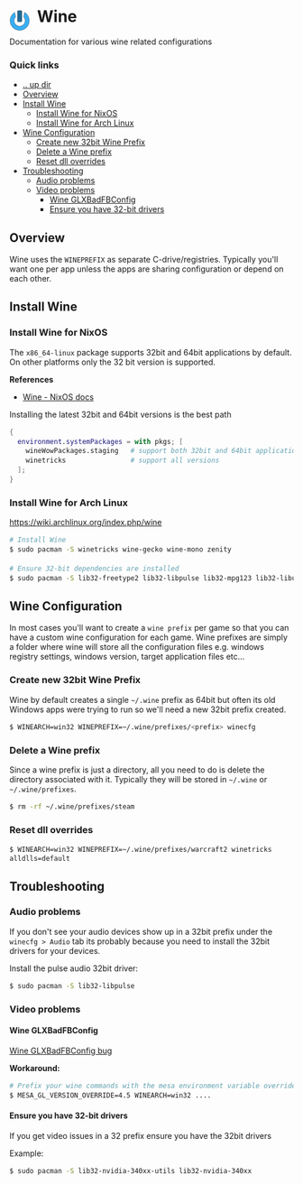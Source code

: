 # Wine <img style="margin: 6px 13px 0px 0px" align="left" src="../../data/images/logo_36x36.png" />

Documentation for various wine related configurations

### Quick links
* [.. up dir](..)
* [Overview](#overview)
* [Install Wine](#install-wine)
  * [Install Wine for NixOS](#install-wine-for-nixos)
  * [Install Wine for Arch Linux](#install-wine-for-arch-linux)
* [Wine Configuration](#wine-configuration)
  * [Create new 32bit Wine Prefix](#create-new-32bit-wine-prefix)
  * [Delete a Wine prefix](#delete-a-wine-prefix)
  * [Reset dll overrides](#reset-dll-overrides)
* [Troubleshooting](#troubleshooting)
  * [Audio problems](#audio-problems)
  * [Video problems](#video-problems)
    * [Wine GLXBadFBConfig](#wine-glxbadfbconfig)
    * [Ensure you have 32-bit drivers](#ensure-you-have-32bit-drivers)

## Overview
Wine uses the `WINEPREFIX` as separate C-drive/registries. Typically you'll want one per app unless
the apps are sharing configuration or depend on each other.

## Install Wine

### Install Wine for NixOS
The `x86_64-linux` package supports 32bit and 64bit applications by default. On other platforms only 
the 32 bit version is supported.

**References**
* [Wine - NixOS docs](https://nixos.wiki/wiki/Wine)

Installing the latest 32bit and 64bit versions is the best path
```nix
{
  environment.systemPackages = with pkgs; [
    wineWowPackages.staging   # support both 32bit and 64bit applications
    winetricks                # support all versions
  ];
}
```

### Install Wine for Arch Linux
https://wiki.archlinux.org/index.php/wine

```bash
# Install Wine
$ sudo pacman -S winetricks wine-gecko wine-mono zenity

# Ensure 32-bit dependencies are installed
$ sudo pacman -S lib32-freetype2 lib32-libpulse lib32-mpg123 lib32-libusb
```

## Wine Configuration
In most cases you'll want to create a `wine prefix` per game so that you can have a custom wine 
configuration for each game. Wine prefixes are simply a folder where wine will store all the 
configuration files e.g. windows registry settings, windows version, target application files etc... 

### Create new 32bit Wine Prefix
Wine by default creates a single `~/.wine` prefix as 64bit but often its old Windows apps were trying
to run so we'll need a new 32bit prefix created.

```bash
$ WINEARCH=win32 WINEPREFIX=~/.wine/prefixes/<prefix> winecfg
```

### Delete a Wine prefix
Since a wine prefix is just a directory, all you need to do is delete the directory associated with
it. Typically they will be stored in `~/.wine` or `~/.wine/prefixes`.

```bash
$ rm -rf ~/.wine/prefixes/steam
```

### Reset dll overrides
```
$ WINEARCH=win32 WINEPREFIX=~/.wine/prefixes/warcraft2 winetricks alldlls=default
```

## Troubleshooting

### Audio problems
If you don't see your audio devices show up in a 32bit prefix under the `winecfg > Audio` tab its
probably because you need to install the 32bit drivers for your devices.

Install the pulse audio 32bit driver:
```bash
$ sudo pacman -S lib32-libpulse
```

### Video problems

#### Wine GLXBadFBConfig
[Wine GLXBadFBConfig bug](https://bugs.winehq.org/show_bug.cgi?id=50859#c11)

**Workaround:**
```bash
# Prefix your wine commands with the mesa environment variable override
$ MESA_GL_VERSION_OVERRIDE=4.5 WINEARCH=win32 ....
```

#### Ensure you have 32-bit drivers
If you get video issues in a 32 prefix ensure you have the 32bit drivers

Example:
```bash
$ sudo pacman -S lib32-nvidia-340xx-utils lib32-nvidia-340xx
```

<!-- 
vim: ts=2:sw=2:sts=2
-->

